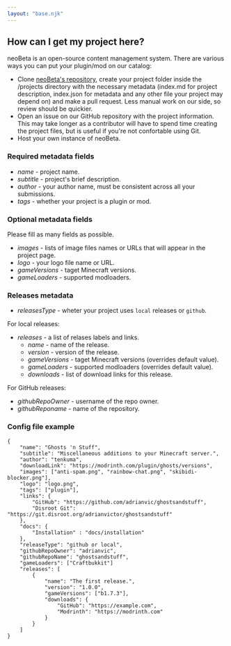 ```yaml
---
layout: "base.njk"
---
```

## How can I get my project here?

neoBeta is an open-source content management system. There are various ways you can put your plugin/mod on our catalog:
 - Clone [neoBeta's repository](https://github.com/adrianvic/neoBeta), create your project folder inside the /projects directory with the necessary metadata (index.md for project description, index.json for metadata and any other file your project may depend on) and make a pull request. Less manual work on our side, so review should be quickier.
 - Open an issue on our GitHub repository with the project information. This may take longer as a contributor will have to spend time creating the project files, but is useful if you're not confortable using Git.
 - Host your own instance of neoBeta.

### Required metadata fields
 - *name* - project name.  
 - *subtitle* - project's brief description.  
 - *author* - your author name, must be consistent across all your submissions.  
 - *tags* - whether your project is a plugin or mod.  

### Optional metadata fields
Please fill as many fields as possible.  
 - *images* - lists of image files names or URLs that will appear in the project page.  
 - *logo* - your logo file name or URL.
 - *gameVersions* - taget Minecraft versions.
 - *gameLoaders* - supported modloaders.

### Releases metadata
 - *releasesType* - wheter your project uses `local` releases or `github`.

For local releases:
 - *releases* - a list of relases labels and links.  
    - *name* - name of the release.  
    - *version* - version of the release.  
    - *gameVersions* - taget Minecraft versions (overrides default value).  
    - *gameLoaders* - supported modloaders (overrides default value).  
    - *downloads* - list of download links for this release.

For GitHub releases:
 - *githubRepoOwner* - username of the repo owner.
 - *githubReponame* - name of the repository.

### Config file example
```
{
    "name": "Ghosts 'n Stuff",
    "subtitle": "Miscellaneous additions to your Minecraft server.",
    "author": "tenkuma",
    "downloadLink": "https://modrinth.com/plugin/ghosts/versions",
    "images": ["anti-spam.png", "rainbow-chat.png", "skibidi-blocker.png"],
    "logo": "logo.png",
    "tags": ["plugin"],
    "links": {
        "GitHub": "https://github.com/adrianvic/ghostsandstuff",
        "Disroot Git": "https://git.disroot.org/adrianvictor/ghostsandstuff"
    },
    "docs": {
        "Installation" : "docs/installation"
    },
    "releaseType": "github or local",
    "githubRepoOwner": "adrianvic",
    "githubRepoName": "ghostsandstuff",
    "gameLoaders": ["Craftbukkit"]
    "releases": [
        {
            "name": "The first release.",
            "version": "1.0.0",
            "gameVersions": ["b1.7.3"],
            "downloads": {
                "GitHub": "https://example.com",
                "Modrinth": "https://modrinth.com"
            }
        }
    ]
}
```